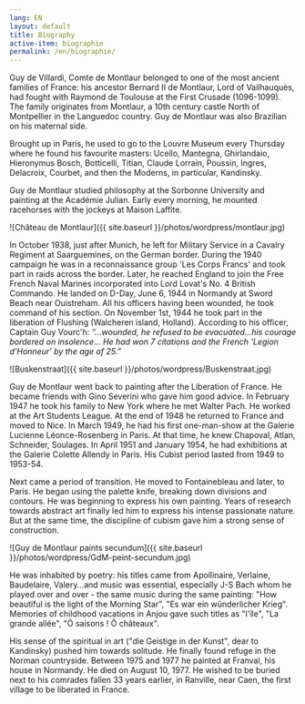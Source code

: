 ```yaml
---
lang: EN
layout: default
title: Biography
active-item: biographie
permalink: /en/biographie/
---
```

<!-- Ne pas supprimer la balise -->
<div class="printy">

Guy de Villardi, Comte de Montlaur belonged to one of the most ancient families of France: his ancestor Bernard II de Montlaur, Lord of Vailhauquès, had fought with Raymond de Toulouse at the First Crusade (1096-1099). The family originates from Montlaur, a 10th century castle North of Montpellier in the Languedoc country. Guy de Montlaur was also Brazilian on his maternal side.

Brought up in Paris, he used to go to the Louvre Museum every Thursday where he found his favourite masters: Ucello, Mantegna, Ghirlandaio, Hieronymus Bosch, Botticelli, Titian, Claude Lorrain, Poussin, Ingres, Delacroix, Courbet, and then the Moderns, in particular, Kandinsky.

Guy de Montlaur studied philosophy at the Sorbonne University and painting at the Académie Julian. Early every morning, he mounted racehorses with the jockeys at Maison Laffite.

<!-- Ne pas supprimer la balise -->
</div>

![Château de Montlaur]({{ site.baseurl }}/photos/wordpress/montlaur.jpg)

<!-- Ne pas supprimer la balise -->
<div class="printy">

In October 1938, just after Munich, he left for Military Service in a Cavalry Regiment at Saarguemines, on the German border. During the 1940 campaign he was in a reconnaissance group 'Les Corps Francs' and took part in raids across the border. Later, he reached England to join the Free French Naval Marines incorporated into Lord Lovat's No. 4 British Commando. He landed on D-Day, June 6, 1944 in Normandy at Sword Beach near Ouistreham. All his officers having been wounded, he took command of his section. On November 1st, 1944 he took part in the liberation of Flushing (Walcheren island, Holland). According to his officer, Captain Guy Vourc'h: *“…wounded, he refused to be evacuated…his courage bordered on insolence… He had won 7 citations and the French 'Legion d'Honneur' by the age of 25.”*

<!-- Ne pas supprimer la balise -->
</div>

![Buskenstraat]({{ site.baseurl }}/photos/wordpress/Buskenstraat.jpg)

<!-- Ne pas supprimer la balise -->
<div class="printy">

Guy de Montlaur went back to painting after the Liberation of France. He became friends with Gino Severini who gave him good advice. In February 1947 he took his family to New York where he met Walter Pach. He worked at the Art Students League. At the end of 1948 he returned to France and moved to Nice. In March 1949, he had his first one-man-show at the Galerie Lucienne Léonce-Rosenberg in Paris. At that time, he knew Chapoval, Atlan, Schneider, Soulages. In April 1951 and January 1954, he had exhibitions at the Galerie Colette Allendy in Paris. His Cubist period lasted from 1949 to 1953-54.

Next came a period of transition. He moved to Fontainebleau and later, to Paris. He began using the palette knife, breaking down divisions and contours. He was beginning to express his own painting. Years of research towards abstract art finally led him to express his intense passionate nature. But at the same time, the discipline of cubism gave him a strong sense of construction.

<!-- Ne pas supprimer la balise -->
</div>

![Guy de Montlaur paints secundum]({{ site.baseurl }}/photos/wordpress/GdM-peint-secundum.jpg)

<!-- Ne pas supprimer la balise -->
<div class="printy">

He was inhabited by poetry: his titles came from Apollinaire, Verlaine, Baudelaire, Valery…and music was essential, especially J-S Bach whom he played over and over - the same music during the same painting: "How beautiful is the light of the Morning Star", "Es war ein wünderlicher Krieg". Memories of childhood vacations in Anjou gave such titles as "l'île", "La grande allée", "Ô saisons ! Ô châteaux".

His sense of the spiritual in art ("die Geistige in der Kunst", dear to Kandinsky) pushed him towards solitude. He finally found refuge in the Norman countryside. Between 1975 and 1977 he painted at Franval, his house in Normandy. He died on August 10, 1977. He wished to be buried next to his comrades fallen 33 years earlier, in Ranville, near Caen, the first village to be liberated in France.

<!-- Ne pas supprimer la balise -->
</div>
